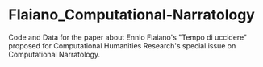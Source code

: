 # Flaiano_Computational-Narratology
Code and Data for the paper about Ennio Flaiano's "Tempo di uccidere" proposed for Computational Humanities Research's special issue on Computational Narratology.

